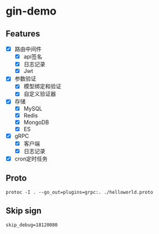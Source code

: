# gin-demo

## Features

- [x] 路由中间件
    - [x] api签名
    - [x] 日志记录
    - [x] Jwt
- [x] 参数验证
    - [x] 模型绑定和验证
    - [x] 自定义验证器
- [x] 存储
    - [x] MySQL
    - [x] Redis
    - [x] MongoDB
    - [x] ES
- [x] gRPC
    - [x] 客户端
    - [x] 日志记录
- [x] cron定时任务

## Proto
```apple js
protoc -I . --go_out=plugins=grpc:. ./helloworld.proto
```

## Skip sign
```apple js
skip_debug=18120080
```